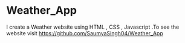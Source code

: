 # Weather_App
I create a Weather website using HTML , CSS , Javascript .To see the website visit https://github.com/SaumyaSingh04/Weather_App
